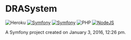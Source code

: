 DRASystem
=========

![Heroku](http://heroku-badge.herokuapp.com/?app=diazreyes&style=flat)
[![Symfony](http://img.shields.io/badge/Symfony2-2.8.2-blue.svg)](http://syfmony.com)
[![Symfony](http://img.shields.io/badge/PHP-7.0.3-yellow.svg)](http://syfmony.com)
![PHP](http://img.shields.io/badge/Buildpack-PHP-lightgrey.svg)
[![NodeJS](http://img.shields.io/badge/Buildpack-NodeJS-lightgrey.svg)](http://nodejs.com)



A Symfony project created on January 3, 2016, 12:26 pm.
